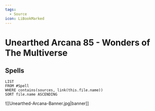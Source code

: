 ```yaml
---
tags:
  - Source
icon: LiBookMarked
---
```


# Unearthed Arcana 85 - Wonders of The Multiverse

## Spells

```dataview
LIST
FROM #Spell
WHERE contains(sources, link(this.file.name))
SORT file.name ASCENDING
```

![[Unearthed-Arcana-Banner.jpg|banner]]
